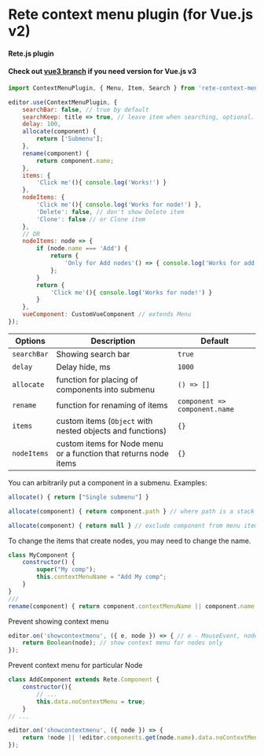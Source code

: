 Rete context menu plugin (for Vue.js v2)
====
#### Rete.js plugin
#### Check out [vue3 branch](https://github.com/retejs/context-menu-plugin/tree/vue3) if you need version for Vue.js v3


```js
import ContextMenuPlugin, { Menu, Item, Search } from 'rete-context-menu-plugin';

editor.use(ContextMenuPlugin, {
    searchBar: false, // true by default
    searchKeep: title => true, // leave item when searching, optional. For example, title => ['Refresh'].includes(title)
    delay: 100,
    allocate(component) {
        return ['Submenu'];
    },
    rename(component) {
        return component.name;
    },
    items: {
        'Click me'(){ console.log('Works!') }
    },
    nodeItems: {
        'Click me'(){ console.log('Works for node!') },
        'Delete': false, // don't show Delete item
        'Clone': false // or Clone item
    },
    // OR
    nodeItems: node => {
        if (node.name === 'Add') {
            return {
                'Only for Add nodes'() => { console.log('Works for add node!') },
            };
        }
        return {
            'Click me'(){ console.log('Works for node!') }
        }
    },
    vueComponent: CustomVueComponent // extends Menu
});
```
| Options | Description | Default |
|-|-|-|
| `searchBar` | Showing search bar | `true`
| `delay` | Delay hide, ms | `1000`
| `allocate` | function for placing of components into submenu | `() => []`
| `rename` | function for renaming of items| `component => component.name`
| `items` | custom items (`Object` with nested objects and functions) | `{}`
| `nodeItems` | custom items for Node menu or a function that returns node items | `{}`


You can arbitrarily put a component in a submenu. Examples:

```js
allocate() { return ["Single submenu"] }
```

```js
allocate(component) { return component.path } // where path is a stack of menu for every component
```


```js
allocate(component) { return null } // exclude component from menu items
```

To change the items that create nodes, you may need to change the name.

```js
class MyComponent {
    constructor() {
        super("My comp");
        this.contextMenuName = "Add My comp";
    }
}
///
rename(component) { return component.contextMenuName || component.name }
```

Prevent showing context menu

```js
editor.on('showcontextmenu', ({ e, node }) => { // e - MouseEvent, node - Node instance or null
    return Boolean(node); // show context menu for nodes only
});
```
Prevent context menu for particular Node

```js
class AddComponent extends Rete.Component {
    constructor(){
        // ...
        this.data.noContextMenu = true;
    }
// ...

editor.on('showcontextmenu', ({ node }) => {
    return !node || !editor.components.get(node.name).data.noContextMenu;
});
```
